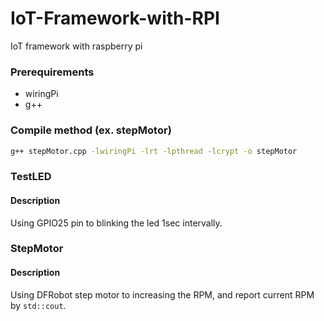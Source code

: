 # IoT-Framework-with-RPI
IoT framework with raspberry pi

### Prerequirements
- wiringPi
- g++

### Compile method (ex. stepMotor)
```bash
g++ stepMotor.cpp -lwiringPi -lrt -lpthread -lcrypt -o stepMotor
```

### TestLED
#### Description
Using GPIO25 pin to blinking the led 1sec intervally.

### StepMotor
#### Description
Using DFRobot step motor to increasing the RPM, and report current RPM by ```std::cout```.
